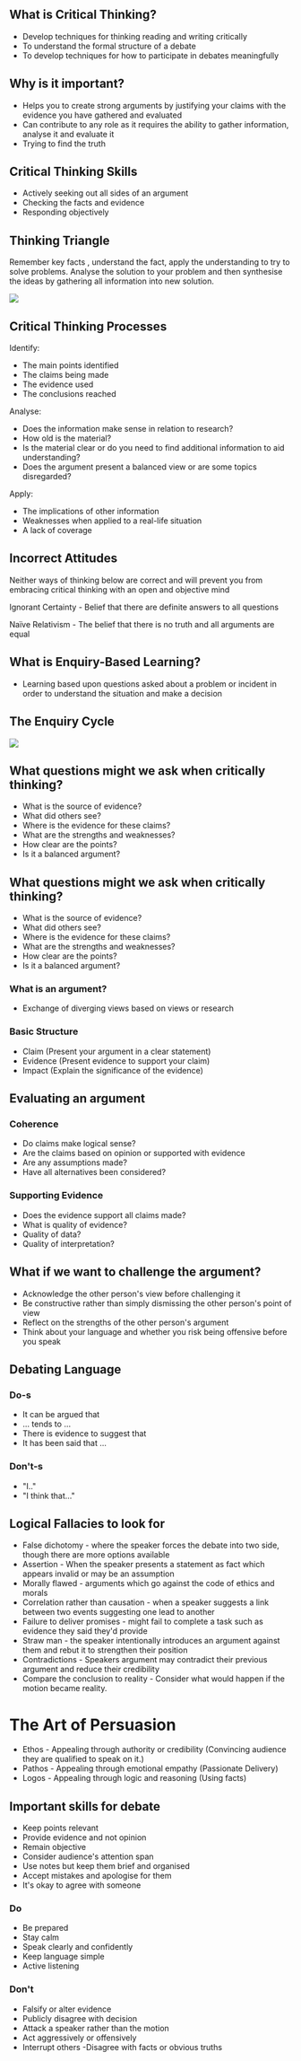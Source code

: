 ## What is Critical Thinking?
- Develop techniques for thinking reading and writing critically
- To understand the formal structure of a debate
- To develop techniques for how to participate in debates meaningfully


## Why is it important?
- Helps you to create strong arguments by justifying your claims with the evidence you have gathered and evaluated
- Can contribute to any role as it requires the ability to gather information, analyse it and evaluate it
- Trying to find the truth

## Critical Thinking Skills
- Actively seeking out all sides of an argument
- Checking the facts and evidence
- Responding objectively

## Thinking Triangle
Remember key facts , understand the fact, apply the understanding to try to solve problems. Analyse the solution to your problem and then synthesise the ideas by gathering all information into new solution.

![](thinking_triangle.png)



## Critical Thinking Processes

Identify:
- The main points identified
- The claims being made
- The evidence used
- The conclusions reached

Analyse:
- Does the information make sense in relation to research?
- How old is the material?
- Is the material clear or do you need to find additional information to aid understanding?
- Does the argument present a balanced view or are some topics disregarded?

Apply:
- The implications of other information
- Weaknesses when applied to a real-life situation
- A lack of coverage

## Incorrect Attitudes
Neither ways of thinking below are correct and will prevent you from embracing critical thinking with an open and objective mind

Ignorant Certainty
	- Belief that there are definite answers to all questions

Naïve Relativism
	- The belief that there is no truth and all arguments are equal



## What is Enquiry-Based Learning?
- Learning based upon questions asked about a problem or incident in order to understand the situation and make a decision


## The Enquiry Cycle

![](inquiry_cycle.png)

## What questions might we ask when critically thinking?
- What is the source of evidence?
- What did others see?
- Where is the evidence for these claims?
- What are the strengths and weaknesses?
- How clear are the points?
- Is it a balanced argument?

## What questions might we ask when critically thinking?
- What is the source of evidence?
- What did others see?
- Where is the evidence for these claims?
- What are the strengths and weaknesses?
- How clear are the points?
- Is it a balanced argument?

### What is an argument?
- Exchange of diverging views based on views or research

### Basic Structure
- Claim (Present your argument in a clear statement)
- Evidence (Present evidence to support your claim)
- Impact (Explain the significance of the evidence)
## Evaluating an argument

### Coherence
- Do claims make logical sense?
- Are the claims based on opinion or supported with evidence
- Are any assumptions made?
- Have all alternatives been considered?

### Supporting Evidence
- Does the evidence support all claims made?
- What is quality of evidence?
- Quality of data?
- Quality of interpretation?

## What if we want to challenge the argument?
- Acknowledge the other person's view before challenging it
- Be constructive rather than simply dismissing the other person's point of view
- Reflect on the strengths of the other person's argument
- Think about your language and whether you risk being offensive before you speak

## Debating Language
### Do-s
- It can be argued that
- … tends to …
- There is evidence to suggest that
- It has been said that …
### Don't-s
- "I.."
- "I think that…"


 ## Logical Fallacies to look for
- False dichotomy - where the speaker forces the debate into two side, though there are more options available
- Assertion - When the speaker presents a statement as fact which appears invalid or may be an assumption
- Morally flawed - arguments which go against the code of ethics and morals
- Correlation rather than causation - when a speaker suggests a link between two events suggesting one lead to another
- Failure to deliver promises - might fail to complete a task such as evidence they said they'd provide
- Straw man - the speaker intentionally introduces an argument against them and rebut it to strengthen their position
- Contradictions - Speakers argument may contradict their previous argument and reduce their credibility
- Compare the conclusion to reality - Consider what would happen if the motion became reality.

# The Art of Persuasion
- Ethos - Appealing through authority or credibility (Convincing audience they are qualified to speak on it.)
- Pathos - Appealing through emotional empathy (Passionate Delivery)
- Logos - Appealing through logic and reasoning (Using facts)

## Important skills for debate
- Keep points relevant
- Provide evidence and not opinion
- Remain objective
- Consider audience's attention span
- Use notes but keep them brief and organised
- Accept mistakes and apologise for them
- It's okay to agree with someone

### Do
- Be prepared
- Stay calm
- Speak clearly and confidently
- Keep language simple
- Active listening

### Don't
- Falsify or alter evidence
- Publicly disagree with decision
- Attack a speaker rather than the motion
- Act aggressively or offensively
- Interrupt others
-Disagree with facts or obvious truths
